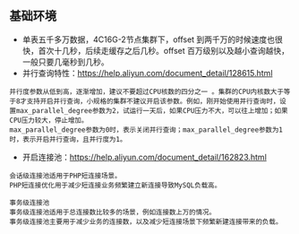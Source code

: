 

## 基础环境

- 单表五千多万数据，4C16G-2节点集群下，offset 到两千万的时候速度也很快，首次十几秒，后续走缓存之后几秒。offset 百万级别以及越小查询越快，一般只要几毫秒到几秒。
- 并行查询特性：<https://help.aliyun.com/document_detail/128615.html>

```
并行度参数从低到高，逐渐增加，建议不要超过CPU核数的四分之一 。集群的CPU内核数大于等于8才支持开启并行查询，小规格的集群不建议开启该参数。例如，刚开始使用并行查询时，设置max_parallel_degree参数为2，试运行一天后，如果CPU压力不大，可以往上增加；如果CPU压力较大，停止增加。
max_parallel_degree参数为0时，表示关闭并行查询；max_parallel_degree参数为1时，表示开启并行查询，且并行度为1。
```

- 开启连接池：<https://help.aliyun.com/document_detail/162823.html>

```
会话级连接池适用于PHP短连接场景。
PHP短连接优化用于减少短连接业务频繁建立新连接导致MySQL负载高。

事务级连接池
事务级连接池适用于总连接数比较多的场景，例如连接数上万的情况。
事务级连接池主要用于减少业务的连接数，以及减少短连接场景下频繁新建连接带来的负载。
```
